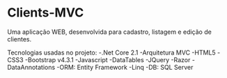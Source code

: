 # Clients-MVC
Uma aplicação WEB, desenvolvida para cadastro, listagem e edição de clientes. 

Tecnologias usadas no projeto: 
-.Net Core 2.1
-Arquitetura MVC
-HTML5
-CSS3
-Bootstrap v4.3.1
-Javascript
-DataTables
-JQuery
-Razor
-DataAnnotations
-ORM: Entity Framework
-Linq
-DB: SQL Server
